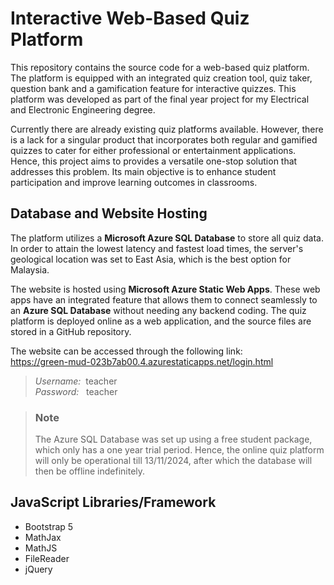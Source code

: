 #  Interactive Web-Based Quiz Platform

This repository contains the source code for a web-based quiz platform. The platform is equipped with an integrated quiz creation tool, quiz taker, question bank and a gamification feature for interactive quizzes. This platform was developed as part of the final year project for my Electrical and Electronic Engineering degree.

Currently there are already existing quiz platforms available. However, there is a lack for a singular product that incorporates both regular and gamified quizzes to cater for either professional or entertainment applications. Hence, this project aims to provides a versatile one-stop solution that addresses this problem. Its main objective is to enhance student participation and improve learning outcomes in classrooms. 

## Database and Website Hosting
The platform utilizes a **Microsoft Azure SQL Database** to store all quiz data. In order to attain the lowest latency and fastest load times, the server's geological location was set to East Asia, which is the best option for Malaysia.

The website is hosted using **Microsoft Azure Static Web Apps**. These web apps have an integrated feature that allows them to connect seamlessly to an **Azure SQL Database** without needing any backend coding. The quiz platform is deployed online as a web application, and the source files are stored in a GitHub repository.

The website can be accessed through the following link:<br />
https://green-mud-023b7ab00.4.azurestaticapps.net/login.html
> *Username:*&nbsp;&nbsp;teacher<br />*Password:*&nbsp;&nbsp;&nbsp;teacher

> ### Note
> The Azure SQL Database was set up using a free student package, which only has a one year trial period. Hence, the online quiz platform will only be operational till 13/11/2024, after which the database will then be offline indefinitely.





## JavaScript Libraries/Framework
- Bootstrap 5
- MathJax
- MathJS
- FileReader
- jQuery
